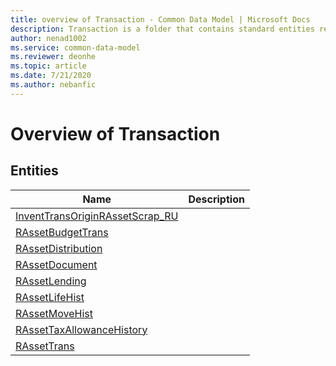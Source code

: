 ```yaml
---
title: overview of Transaction - Common Data Model | Microsoft Docs
description: Transaction is a folder that contains standard entities related to the Common Data Model.
author: nenad1002
ms.service: common-data-model
ms.reviewer: deonhe
ms.topic: article
ms.date: 7/21/2020
ms.author: nebanfic
---
```


# Overview of Transaction


## Entities

|Name|Description|
|---|---|
|[InventTransOriginRAssetScrap_RU](InventTransOriginRAssetScrap_RU.md)||
|[RAssetBudgetTrans](RAssetBudgetTrans.md)||
|[RAssetDistribution](RAssetDistribution.md)||
|[RAssetDocument](RAssetDocument.md)||
|[RAssetLending](RAssetLending.md)||
|[RAssetLifeHist](RAssetLifeHist.md)||
|[RAssetMoveHist](RAssetMoveHist.md)||
|[RAssetTaxAllowanceHistory](RAssetTaxAllowanceHistory.md)||
|[RAssetTrans](RAssetTrans.md)||
